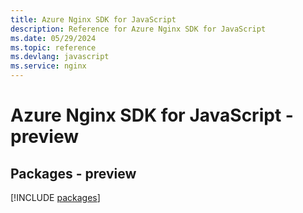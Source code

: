 ```yaml
---
title: Azure Nginx SDK for JavaScript
description: Reference for Azure Nginx SDK for JavaScript
ms.date: 05/29/2024
ms.topic: reference
ms.devlang: javascript
ms.service: nginx
---
```

# Azure Nginx SDK for JavaScript - preview
## Packages - preview
[!INCLUDE [packages](nginx-index.md)]